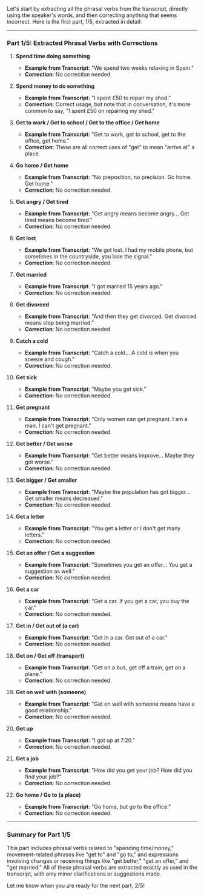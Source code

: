 Let's start by extracting all the phrasal verbs from the transcript, directly using the speaker's words, and then correcting anything that seems incorrect. Here is the first part, 1/5, extracted in detail:

---

### Part 1/5: Extracted Phrasal Verbs with Corrections

1. **Spend time doing something**
    
    - **Example from Transcript**: "We spend two weeks relaxing in Spain."
    - **Correction**: No correction needed.
2. **Spend money to do something**
    
    - **Example from Transcript**: "I spent £50 to repair my shed."
    - **Correction**: Correct usage, but note that in conversation, it's more common to say, "I spent £50 on repairing my shed."
3. **Get to work / Get to school / Get to the office / Get home**
    
    - **Example from Transcript**: "Get to work, get to school, get to the office, get home."
    - **Correction**: These are all correct uses of "get" to mean "arrive at" a place.
4. **Go home / Get home**
    
    - **Example from Transcript**: "No preposition, no precision. Go home. Get home."
    - **Correction**: No correction needed.
5. **Get angry / Get tired**
    
    - **Example from Transcript**: "Get angry means become angry... Get tired means become tired."
    - **Correction**: No correction needed.
6. **Get lost**
    
    - **Example from Transcript**: "We got lost. I had my mobile phone, but sometimes in the countryside, you lose the signal."
    - **Correction**: No correction needed.
7. **Get married**
    
    - **Example from Transcript**: "I got married 15 years ago."
    - **Correction**: No correction needed.
8. **Get divorced**
    
    - **Example from Transcript**: "And then they get divorced. Get divorced means stop being married."
    - **Correction**: No correction needed.
9. **Catch a cold**
    
    - **Example from Transcript**: "Catch a cold... A cold is when you sneeze and cough."
    - **Correction**: No correction needed.
10. **Get sick**
    
    - **Example from Transcript**: "Maybe you got sick."
    - **Correction**: No correction needed.
11. **Get pregnant**
    
    - **Example from Transcript**: "Only women can get pregnant. I am a man. I can't get pregnant."
    - **Correction**: No correction needed.
12. **Get better / Get worse**
    
    - **Example from Transcript**: "Get better means improve... Maybe they got worse."
    - **Correction**: No correction needed.
13. **Get bigger / Get smaller**
    
    - **Example from Transcript**: "Maybe the population has got bigger... Get smaller means decreased."
    - **Correction**: No correction needed.
14. **Get a letter**
    
    - **Example from Transcript**: "You get a letter or I don't get many letters."
    - **Correction**: No correction needed.
15. **Get an offer / Get a suggestion**
    
    - **Example from Transcript**: "Sometimes you get an offer... You get a suggestion as well."
    - **Correction**: No correction needed.
16. **Get a car**
    
    - **Example from Transcript**: "Get a car. If you get a car, you buy the car."
    - **Correction**: No correction needed.
17. **Get in / Get out of (a car)**
    
    - **Example from Transcript**: "Get in a car. Get out of a car."
    - **Correction**: No correction needed.
18. **Get on / Get off (transport)**
    
    - **Example from Transcript**: "Get on a bus, get off a train, get on a plane."
    - **Correction**: No correction needed.
19. **Get on well with (someone)**
    
    - **Example from Transcript**: "Get on well with someone means have a good relationship."
    - **Correction**: No correction needed.
20. **Get up**
    
    - **Example from Transcript**: "I got up at 7:20."
    - **Correction**: No correction needed.
21. **Get a job**
    
    - **Example from Transcript**: "How did you get your job? How did you find your job?"
    - **Correction**: No correction needed.
22. **Go home / Go to (a place)**
    
    - **Example from Transcript**: "Go home, but go to the office."
    - **Correction**: No correction needed.

---

### Summary for Part 1/5

This part includes phrasal verbs related to "spending time/money," movement-related phrases like "get to" and "go to," and expressions involving changes or receiving things like "get better," "get an offer," and "get married." All of these phrasal verbs are extracted exactly as used in the transcript, with only minor clarifications or suggestions made.

Let me know when you are ready for the next part, 2/5!
